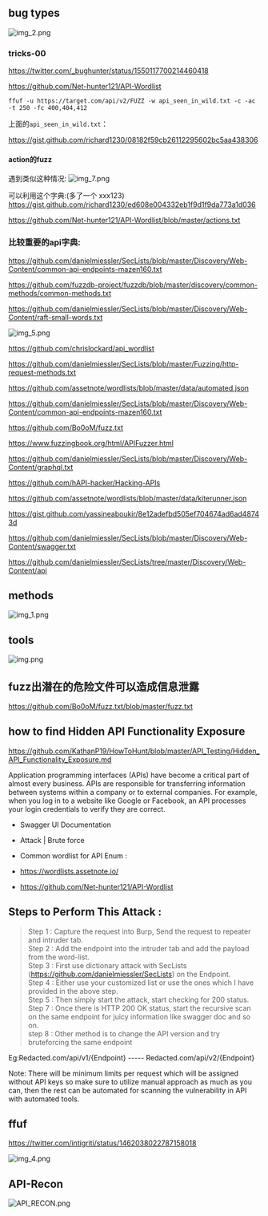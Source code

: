 ## bug types
![img_2.png](img_2.png)



### tricks-00
https://twitter.com/_bughunter/status/1550117700214460418

https://github.com/Net-hunter121/API-Wordlist

`ffuf -u https://target.com/api/v2/FUZZ -w api_seen_in_wild.txt -c -ac -t 250 -fc 400,404,412`

上面的`api_seen_in_wild.txt`：

https://gist.github.com/richard1230/08182f59cb26112295602bc5aa438306

#### action的fuzz

遇到类似这种情况:
![img_7.png](img_7.png)

可以利用这个字典:(多了一个 xxx123)
https://gist.github.com/richard1230/ed608e004332eb1f9d1f9da773a1d036

https://github.com/Net-hunter121/API-Wordlist/blob/master/actions.txt




### 比较重要的api字典:


https://github.com/danielmiessler/SecLists/blob/master/Discovery/Web-Content/common-api-endpoints-mazen160.txt

https://github.com/fuzzdb-project/fuzzdb/blob/master/discovery/common-methods/common-methods.txt

https://github.com/danielmiessler/SecLists/blob/master/Discovery/Web-Content/raft-small-words.txt

![img_5.png](img_5.png)

https://github.com/chrislockard/api_wordlist

https://github.com/danielmiessler/SecLists/blob/master/Fuzzing/http-request-methods.txt

https://github.com/assetnote/wordlists/blob/master/data/automated.json

https://github.com/danielmiessler/SecLists/blob/master/Discovery/Web-Content/common-api-endpoints-mazen160.txt

https://github.com/Bo0oM/fuzz.txt

https://www.fuzzingbook.org/html/APIFuzzer.html

https://github.com/danielmiessler/SecLists/blob/master/Discovery/Web-Content/graphql.txt

https://github.com/hAPI-hacker/Hacking-APIs

https://github.com/assetnote/wordlists/blob/master/data/kiterunner.json

https://gist.github.com/yassineaboukir/8e12adefbd505ef704674ad6ad48743d

https://github.com/danielmiessler/SecLists/blob/master/Discovery/Web-Content/swagger.txt

https://github.com/danielmiessler/SecLists/tree/master/Discovery/Web-Content/api






## methods

![img_1.png](img_1.png)


## tools
![img.png](img.png)

## fuzz出潜在的危险文件可以造成信息泄露
https://github.com/Bo0oM/fuzz.txt/blob/master/fuzz.txt


## how  to find Hidden API Functionality Exposure

https://github.com/KathanP19/HowToHunt/blob/master/API_Testing/Hidden_API_Functionality_Exposure.md

Application programming interfaces (APIs) have become a critical part of almost every business. APIs are responsible for transferring information between systems within a company or to external companies. For example, when you log in to a website like Google or Facebook, an API processes your login credentials to verify they are correct.
- Swagger UI Documentation
- Attack | Brute force
- Common wordlist for API Enum :

- https://wordlists.assetnote.io/
- https://github.com/Net-hunter121/API-Wordlist


## Steps to Perform This Attack :
>Step 1 : Capture the request into Burp, Send the request to repeater and intruder tab. <br>
Step 2 : Add the endpoint into the intruder tab and add the payload from the word-list. <br>
Step 3 : First use dictionary attack with SecLists (https://github.com/danielmiessler/SecLists) on the Endpoint. <br>
Step 4 : Either use your customized list or use the ones which I have provided in the above step. <br>
Step 5 : Then simply start the attack, start checking for 200 status.  <br>
Step 7 : Once there is HTTP 200 OK status, start the recursive scan on the same endpoint for juicy information like swagger doc and so on.  <br>
step 8 : Other method is to change the API version and try bruteforcing the same endpoint  <br>

Eg:Redacted.com/api/v1/{Endpoint} ----- Redacted.com/api/v2/{Endpoint}   <br>

Note: There will be minimum limits per request which will be assigned without API keys so make sure to utilize manual approach as much as you can, then the rest can be automated for scanning the vulnerability in API with automated tools.


## ffuf
https://twitter.com/intigriti/status/1462038022787158018

![img_4.png](img_4.png)


## API-Recon
![API_RECON.png](00_API_RECON.png)

